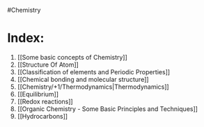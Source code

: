 #Chemistry 
# Index:
1. [[Some basic concepts of Chemistry]]
2. [[Structure Of Atom]]
3. [[Classification of elements and Periodic Properties]]
4. [[Chemical bonding and molecular structure]]
5. [[Chemistry/+1/Thermodynamics|Thermodynamics]]
6. [[Equilibrium]] 
7. [[Redox reactions]]
8. [[Organic Chemistry - Some Basic Principles and Techniques]]
9. [[Hydrocarbons]]